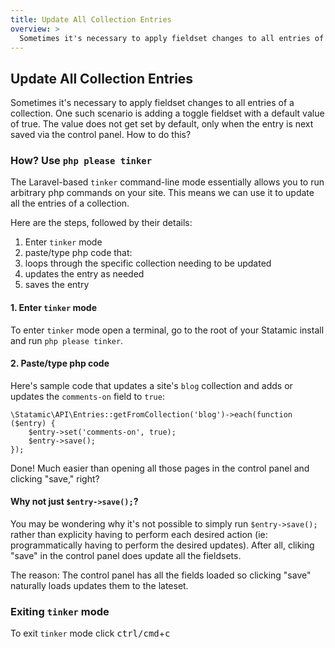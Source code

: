 ```yaml
---
title: Update All Collection Entries
overview: >
  Sometimes it's necessary to apply fieldset changes to all entries of a collection. Here's how.
---
```


## Update All Collection Entries

Sometimes it's necessary to apply fieldset changes to all entries of a collection. One such scenario is adding a toggle fieldset with a default value of true. The value does not get set by default, only when the entry is next saved via the control panel. How to do this?

### How? Use `php please tinker`

The Laravel-based `tinker` command-line mode essentially allows you to run arbitrary php commands on your site. This means we can use it to update all the entries of a collection.

Here are the steps, followed by their details:

1. Enter `tinker` mode
2. paste/type php code that:
  1. loops through the specific collection needing to be updated
  2. updates the entry as needed
  3. saves the entry

#### 1. Enter `tinker` mode
To enter `tinker` mode open a terminal, go to the root of your Statamic install and run `php please tinker`.

#### 2. Paste/type php code

Here's sample code that updates a site's `blog` collection and adds or updates the `comments-on` field to `true`: 

```
\Statamic\API\Entries::getFromCollection('blog')->each(function ($entry) {
    $entry->set('comments-on', true);
    $entry->save();
});
```

Done! Much easier than opening all those pages in the control panel and clicking "save," right?

#### Why not just `$entry->save();`?

You may be wondering why it's not possible to simply run `$entry->save();` rather than explicity having to perform each desired action (ie: programmatically having to perform the desired updates). After all, cliking "save" in the control panel does update all the fieldsets.

The reason: The control panel has all the fields loaded so clicking "save" naturally loads updates them to the lateset.

### Exiting `tinker` mode

To exit `tinker` mode click <kbd>ctrl/cmd</kbd>+<kbd>c</kbd>

